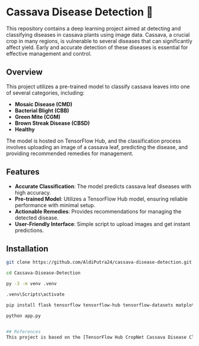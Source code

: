 # Cassava Disease Detection 🌿
This repository contains a deep learning project aimed at detecting and classifying diseases in cassava plants using image data. Cassava, a crucial crop in many regions, is vulnerable to several diseases that can significantly affect yield. Early and accurate detection of these diseases is essential for effective management and control.

## Overview

This project utilizes a pre-trained model to classify cassava leaves into one of several categories, including:
- **Mosaic Disease (CMD)**
- **Bacterial Blight (CBB)**
- **Green Mite (CGM)**
- **Brown Streak Disease (CBSD)**
- **Healthy**

The model is hosted on TensorFlow Hub, and the classification process involves uploading an image of a cassava leaf, predicting the disease, and providing recommended remedies for management.

## Features

- **Accurate Classification**: The model predicts cassava leaf diseases with high accuracy.
- **Pre-trained Model**: Utilizes a TensorFlow Hub model, ensuring reliable performance with minimal setup.
- **Actionable Remedies**: Provides recommendations for managing the detected disease.
- **User-Friendly Interface**: Simple script to upload images and get instant predictions.

## Installation

   ```bash
   git clone https://github.com/AldiPutra24/cassava-disease-detection.git

   cd Cassava-Disease-Detection

   py -3 -m venv .venv

   .venv\Scripts\activate

   pip install flask tensorflow tensorflow-hub tensorflow-datasets matplotlib opencv-python

   python app.py


## References
This project is based on the [TensorFlow Hub CropNet Cassava Disease Classifier tutorial](https://www.tensorflow.org/hub/tutorials/cropnet_cassava), which provides a comprehensive guide to using the CropNet model for cassava disease detection.
